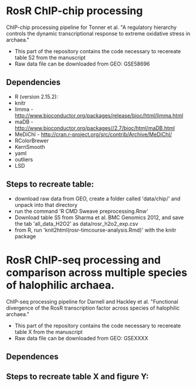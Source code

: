 # RosR ChIP-chip processing

ChIP-chip processing pipeline for Tonner et al. "A regulatory hierarchy controls the dynamic transcriptional response to extreme oxidative stress in archaea."

* This part of the repository contains the code necessary to recereate table S2 from the manuscript
* Raw data file can be downloaded from GEO: GSE58696

## Dependencies

* R (version 2.15.2):
* knitr
* limma - http://www.bioconductor.org/packages/release/bioc/html/limma.html
* maDB - http://www.bioconductor.org/packages//2.7/bioc/html/maDB.html
* MeDiChI - http://cran.r-project.org/src/contrib/Archive/MeDiChI/
* RColorBrewer
* KernSmooth
* yaml
* outliers
* LSD


## Steps to recreate table:

* download raw data from GEO, create a folder called 'data/chip/' and unpack into that directory
* run the command 'R CMD Sweave preprocessing.Rnw'
* Download table S5 from Sharma et al. BMC Genomics 2012, and save the tab 'all\_data\_H2O2' as data/rosr\_h2o2\_exp.csv 
* from R, run 'knit2html(rosr-timcourse-analysis.Rmd)' with the knitr package

# RosR ChIP-seq processing and comparison across multiple species of halophilic archaea.
ChIP-seq processing pipeline for Darnell and Hackley et al. "Functional divergence of the RosR transcription factor across species of halophilic archaea."

* This part of the repository contains the code necessary to recereate table X from the manuscript
* Raw data file can be downloaded from GEO: GSEXXXX

## Dependences

## Steps to recreate table X and figure Y:
